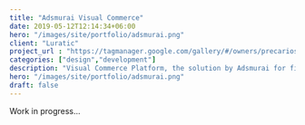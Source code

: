 ```yaml
---
title: "Adsmurai Visual Commerce"
date: 2019-05-12T12:14:34+06:00
hero: "/images/site/portfolio/adsmurai.png"
client: "Luratic"
project_url : "https://tagmanager.google.com/gallery/#/owners/precariostecnicos/templates/AdsmuraiVisualCommerce"
categories: ["design","development"]
description: "Visual Commerce Platform, the solution by Adsmurai for filtering “User-generated content"
hero: "/images/site/portfolio/adsmurai.png"
draft: false
---
```


Work in progress...